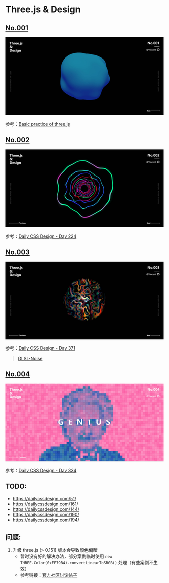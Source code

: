 # Three.js & Design

## [No.001](./src/views/no001/index.ts)

![poster no.001](./assets/images/no001.jpg)

参考：[Basic practice of three.js](https://codepen.io/tksiiii/pen/jwdvGG)

## [No.002](./src/views/no002/index.ts)

![poster no.002](./assets/images/no002.jpg)

参考：[Daily CSS Design - Day 224](https://dailycssdesign.com/224/)

## [No.003](./src/views/no003/index.ts)

![poster no.003](./assets/images/no003.jpg)

参考：[Daily CSS Design - Day 371](https://dailycssdesign.com/371/)

> [GLSL-Noise](https://gist.github.com/patriciogonzalezvivo/670c22f3966e662d2f83)

## [No.004](./src/views/no004/index.ts)

![poster no.004](./assets/images/no004.jpg)

参考：[Daily CSS Design - Day 334](https://dailycssdesign.com/334/)

## TODO:
- https://dailycssdesign.com/51/
- https://dailycssdesign.com/161/
- https://dailycssdesign.com/144/
- https://dailycssdesign.com/190/
- https://dailycssdesign.com/194/

## 问题:

1. 升级 three.js (> 0.151) 版本会导致颜色偏暗
   - 暂时没有好的解决办法，部分案例临时使用 `new THREE.Color(0xFF79B4).convertLinearToSRGB()` 处理（有些案例不生效）
   - 参考链接：[官方社区讨论帖子](https://discourse.threejs.org/t/updates-to-color-management-in-three-js-r152/50791/66)
